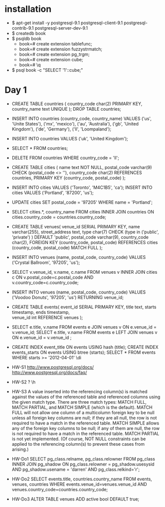 # installation #
* $ apt-get install -y postgresql-9.1 postgresql-client-9.1 postgresql-contrib-9.1 postgresql-server-dev-9.1 
* $ createdb book
* $ psqldb book
    * book=# create extension tablefunc;
    * book=# create extension fuzzystrmatch;
    * book=# create extension pg_trgm;
    * book=# create extension cube;
    * book=# \q
* $ psql book -c "SELECT '1'::cube;"

# Day 1 #
* CREATE TABLE countries (
    country_code char(2) PRIMARY KEY,
    country_name text    UNIQUE 
  );
  DROP TABLE countries;
* INSERT INTO countries (country_code, country_name)
  VALUES      ('us', 'Unite States'), ('mx', 'mexico'), ('au', 'Australia'), ('gb', 'United Kingdom'), ('de', 'Germany'), ('ll', 'Loompaland');
* INSERT INTO countries
  VALUES ('uk', 'United Kingdom');
* SELECT *
  FROM countries;
* DELETE FROM countries
  WHERE country_code = 'll';
* CREATE TABLE cities (
    name text NOT NULL,
    postal_code varchar(9) CHECK (postal_code <> ''),
    country_code char(2)   REFERENCES countries,
    PRIMARY KEY (country_code, postal_code)
    );
* INSERT INTO cities 
  VALUES ('Toronto', 'M4C1B5', 'ca');
  INSERT INTO cities
  VALUES ('Portland', '87200', 'us');
* UPDATE cities
  SET postal_code = '97205'
  WHERE name = 'Portland';
* SELECT cities.\*, country_name
FROM cities INNER JOIN countries
ON   cities.country_code = countries.country_code;
* CREATE TABLE venues(
    venue_id SERIAL PRIMARY KEY,
    name     varchar(255),
    street_address text,
    type char(7) CHECK (type in ('public', 'private') ) DEFAULT 'public',
    postal_code varchar(9),
    country_code char(2),
    FOREIGN KEY (country_code, postal_code)
    REFERENCES cities (country_code, postal_code) MATCH FULL
    );
* INSERT INTO venues (name, postal_code, country_code)
  VALUES ('Crystal Ballroom', '97205', 'us');
* SELECT v.venue_id, v.name, c.name
  FROM venues v INNER JOIN cities c
  ON v.postal_code=c.postal_code AND v.country_code=c.country_code;
* INSERT INTO venues (name, postal_code, country_code)
  VALUES ('Voodoo Donuts', '97205', 'us') 
  RETURNING venue_id;
* CREATE TABLE events(
    event_id SERIAL PRIMARY KEY,
    title text,
    starts timestamp,
    ends timestamp,                                                      
    venue_id int REFERENCE venues 
    );

* SELECT e.title, v.name
  FROM events e JOIN venues v
  ON   e.venue_id = v.venue_id;
  SELECT e.title, v.name
  FROM events e LEFT JOIN venues v
  ON   e.venue_id = v.venue_id
  ;
* CREATE INDEX event_title
  ON events 
  USING hash (title);
  CREATE INDEX events_starts
  ON events 
  USING btree (starts);
  SELECT *
  FROM   events
  WHERE starts >= '2012-04-01'
  \di
* HW-S1
  http://www.postgresql.org/docs/
  http://www.postgresql.org/docs/faq/
* HW-S2
  \?
  \h
* HW-S3
A value inserted into the referencing column(s) is matched against the values of the referenced table and referenced columns using the given match type. There are three match types: MATCH FULL, MATCH PARTIAL, and MATCH SIMPLE (which is the default). 
MATCH FULL will not allow one column of a multicolumn foreign key to be null unless all foreign key columns are null; if they are all null, the row is not required to have a match in the referenced table. 
MATCH SIMPLE allows any of the foreign key columns to be null; if any of them are null, the row is not required to have a match in the referenced table. 
MATCH PARTIAL is not yet implemented. (Of course, NOT NULL constraints can be applied to the referencing column(s) to prevent these cases from arising.)
* HW-Do1
SELECT pg_class.relname, pg_class.relowner
FROM pg_class  INNER JOIN pg_shadow
ON pg_class.relowner = pg_shadow.usesysid AND pg_shadow.usename = 'darren' AND pg_class.relkind='r';
* HW-Do2
SELECT events.title, countries.country_name
FROM events, venues, countries
WHERE events.venue_id=venues.venue_id AND venues.country_code=countries.country_code;
* HW-Do3
ALTER TABLE venues
ADD active bool DEFAULT true;

